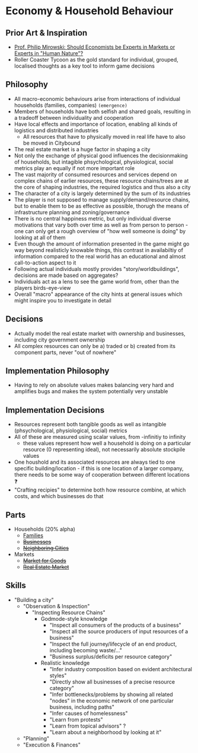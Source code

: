 # Economy & Household Behaviour

## Prior Art & Inspiration

* [Prof. Philip Mirowski: Should Economists be Experts in Markets or Experts in "Human Nature"?](https://www.youtube.com/watch?v=xfbVPDNl7V4)
* Roller Coaster Tycoon as the gold standard for individual, grouped, localised thoughts as a key tool to inform game decisions

## Philosophy

* All macro-economic behaviours arise from interactions of individual households (families, companies) `(emergence)`
* Members of households have both selfish and shared goals, resulting in a tradeoff between individuality and cooperation
* Have local effects and importance of location, enabling all kinds of logistics and distributed industries
   * All resources that have to physically moved in real life have to also be moved in Citybound
* The real estate market is a huge factor in shaping a city
* Not only the exchange of physical good influences the decisionmaking of households, but intagible phsychological, physiological, social metrics play an equally if not more important role
* The vast majority of consumed resources and services depend on complex chains of earlier resources, these resource chains/trees are at the core of shaping industries, the required logistics and thus also a city
* The character of a city is largely determined by the sum of its industries
* The player is not supposed to manage supply/demand/resource chains, but to enable them to be as effective as possible, thorugh the means of infrastructure planning and zoning/governance
* There is no central happiness metric, but only individual diverse motivations that vary both over time as well as from person to person - one can only get a rough overview of "how well someone is doing" by looking at all of them
* Even though the amount of information presented in the game might go way beyond realisticly knowable things, this contrast in availabiltiy of information compared to the real world has an educational and almost call-to-action aspect to it
* Following actual individuals mostly provides "story/worldbuildings", decisions are made based on aggregates?
* Individuals act as a lens to see the game world from, other than the players birds-eye-view
* Overall "macro" appearance of the city hints at general issues which might inspire you to investigate in detail

## Decisions
* Actually model the real estate market with ownership and businesses, including city government ownership
* All complex resources can only be a) traded or b) created from its component parts, never "out of nowhere"

## Implementation Philosophy
* Having to rely on absolute values makes balancing very hard and amplifies bugs and makes the system potentially very unstable

## Implementation Decisions

* Resources represent both tangible goods as well as intangible (phsychological, physiological, social) metrics
* All of these are measured using scalar values, from -infinitiy to infinity
   * these values represent how well a household is doing on a particular resource (0 representing ideal), not necessarily absolute stockpile values
* One houshold and its associated resources are always tied to one specific building/location - if this is one location of a larger company, there needs to be some way of cooperation between different locations ❓
* "Crafting recipies" to determine both how resource combine, at which costs, and which businesses do that

## Parts

* Households (20% alpha)
    * [Families](./households/family)
    * ~~[Businesses]()~~
    * ~~[Neighboring Cities]()~~
* Markets
    * ~~[Market for Goods]()~~
    * ~~[Real Estate Market]()~~
    
## Skills

* "Building a city"
  * "Observation & Inspection"
    * "Inspecting Resource Chains"
      * Godmode-style knowledge
        * "Inspect all consumers of the products of a business"
        * "Inspect all the source producers of input resources of a business"
        * "Inspect the full journey/lifecycle of an end product, including becoming waste/..."
        * "Business surplus/deficits per resource category"
      * Realistic knowledge
        * "Infer industry composition based on evident architectural styles"
        * "Directly show all businesses of a precise resource category"
        * "Infer bottlenecks/problems by showing all related "nodes" in the economic network of one particular business, including paths"
        * "Infer causes of homelessness"
        * "Learn from protests"
        * "Learn from topical advisors" ?
        * "Learn about a neighborhood by looking at it"
  * "Planning"
  * "Execution & Finances"

